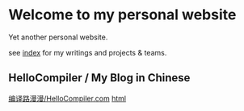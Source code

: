 # Welcome to my personal website

Yet another personal website.

see [index](index.md) for my writings and projects & teams.

## HelloCompiler / My Blog in Chinese

[编译路漫漫/HelloCompiler.com](blog.cn.md) [html](blog.cn.html)

